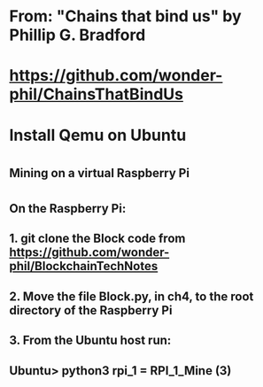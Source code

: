 #
# From: "Chains that bind us" by Phillip G. Bradford
#  https://github.com/wonder-phil/ChainsThatBindUs
#     

#
# Install Qemu on Ubuntu
#
#
#
#
#
#
## Mining on a virtual Raspberry Pi
#
## On the Raspberry Pi:
##
## 1. git clone the Block code from https://github.com/wonder-phil/BlockchainTechNotes 
## 2. Move the file Block.py, in ch4, to the root directory of the Raspberry Pi
## 3. From the Ubuntu host run:
##    Ubuntu> python3 rpi_1 = RPI_1_Mine (3)
##

